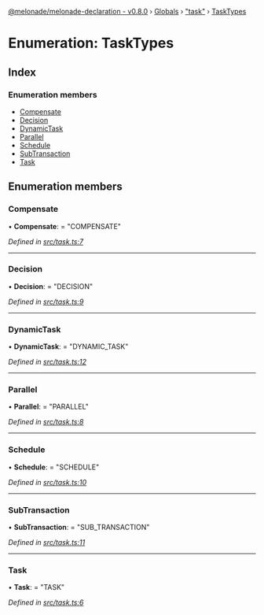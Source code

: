 [@melonade/melonade-declaration - v0.8.0](../README.md) › [Globals](../globals.md) › ["task"](../modules/_task_.md) › [TaskTypes](_task_.tasktypes.md)

# Enumeration: TaskTypes

## Index

### Enumeration members

* [Compensate](_task_.tasktypes.md#compensate)
* [Decision](_task_.tasktypes.md#decision)
* [DynamicTask](_task_.tasktypes.md#dynamictask)
* [Parallel](_task_.tasktypes.md#parallel)
* [Schedule](_task_.tasktypes.md#schedule)
* [SubTransaction](_task_.tasktypes.md#subtransaction)
* [Task](_task_.tasktypes.md#task)

## Enumeration members

###  Compensate

• **Compensate**: = "COMPENSATE"

*Defined in [src/task.ts:7](https://github.com/devit-tel/melonade-declaration/blob/26b2f11/src/task.ts#L7)*

___

###  Decision

• **Decision**: = "DECISION"

*Defined in [src/task.ts:9](https://github.com/devit-tel/melonade-declaration/blob/26b2f11/src/task.ts#L9)*

___

###  DynamicTask

• **DynamicTask**: = "DYNAMIC_TASK"

*Defined in [src/task.ts:12](https://github.com/devit-tel/melonade-declaration/blob/26b2f11/src/task.ts#L12)*

___

###  Parallel

• **Parallel**: = "PARALLEL"

*Defined in [src/task.ts:8](https://github.com/devit-tel/melonade-declaration/blob/26b2f11/src/task.ts#L8)*

___

###  Schedule

• **Schedule**: = "SCHEDULE"

*Defined in [src/task.ts:10](https://github.com/devit-tel/melonade-declaration/blob/26b2f11/src/task.ts#L10)*

___

###  SubTransaction

• **SubTransaction**: = "SUB_TRANSACTION"

*Defined in [src/task.ts:11](https://github.com/devit-tel/melonade-declaration/blob/26b2f11/src/task.ts#L11)*

___

###  Task

• **Task**: = "TASK"

*Defined in [src/task.ts:6](https://github.com/devit-tel/melonade-declaration/blob/26b2f11/src/task.ts#L6)*
